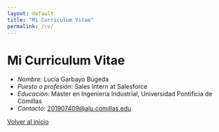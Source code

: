 ```yaml
---
layout: default
title: "Mi Curriculum Vitae"
permalink: /cv/
---
```


# Mi Curriculum Vitae


- *Nombre*: Lucía Garbayo Bugeda
- *Puesto o profesión*: Sales Intern at Salesforce
- *Educación*: Máster en Ingeniería Industrial, Universidad Pontificia de Comillas
- *Contacto*: 201907409@alu.comillas.edu

[Volver al inicio](/)
